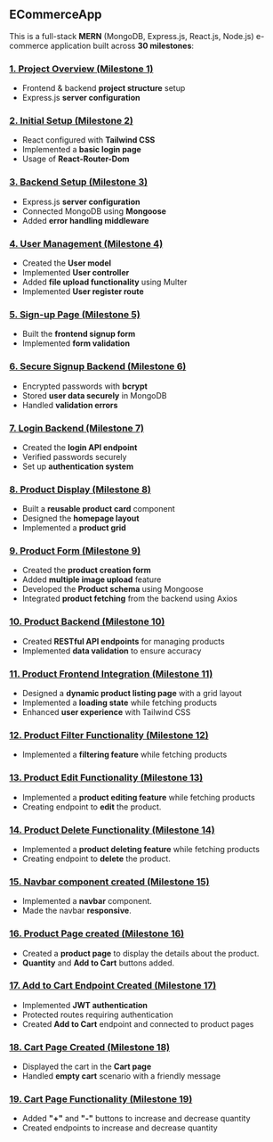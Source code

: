 ## **ECommerceApp**

This is a full-stack **MERN** (MongoDB, Express.js, React.js, Node.js) e-commerce application built across **30 milestones**:

### [**1. Project Overview (Milestone 1)**](https://github.com/Inquisitiveshri34/ECommerceApp/tree/milestone-1)  
- Frontend & backend **project structure** setup
- Express.js **server configuration** 

### [**2. Initial Setup (Milestone 2)**](https://github.com/Inquisitiveshri34/ECommerceApp/tree/milestone-2)  
- React configured with **Tailwind CSS**  
- Implemented a **basic login page**
- Usage of **React-Router-Dom**

### [**3. Backend Setup (Milestone 3)**](https://github.com/Inquisitiveshri34/ECommerceApp/tree/milestone-3)
- Express.js **server configuration**
- Connected MongoDB using **Mongoose**  
- Added **error handling middleware**

### [**4. User Management (Milestone 4)**](https://github.com/Inquisitiveshri34/ECommerceApp/tree/milestone-4)
- Created the **User model**  
- Implemented **User controller**  
- Added **file upload functionality** using Multer
- Implemented **User register route**

### [**5. Sign-up Page (Milestone 5)**](https://github.com/Inquisitiveshri34/ECommerceApp/tree/milestone-5)
- Built the **frontend signup form**  
- Implemented **form validation**  

### [**6. Secure Signup Backend (Milestone 6)**](https://github.com/Inquisitiveshri34/ECommerceApp/tree/milestone-6)
- Encrypted passwords with **bcrypt**  
- Stored **user data securely** in MongoDB  
- Handled **validation errors**

### [**7. Login Backend (Milestone 7)**](https://github.com/Inquisitiveshri34/ECommerceApp/tree/milestone-7)  
- Created the **login API endpoint**  
- Verified passwords securely  
- Set up **authentication system**

### [**8. Product Display (Milestone 8)**](https://github.com/Inquisitiveshri34/ECommerceApp/tree/milestone-8)   
- Built a **reusable product card** component  
- Designed the **homepage layout**  
- Implemented a **product grid**

### [**9. Product Form (Milestone 9)**](https://github.com/Inquisitiveshri34/ECommerceApp/tree/milestone-9)   
- Created the **product creation form**  
- Added **multiple image upload** feature  
- Developed the **Product schema** using Mongoose  
- Integrated **product fetching** from the backend using Axios  

### [**10. Product Backend (Milestone 10)**](https://github.com/Inquisitiveshri34/ECommerceApp/tree/milestone-10)     
- Created **RESTful API endpoints** for managing products  
- Implemented **data validation** to ensure accuracy  

### [**11. Product Frontend Integration (Milestone 11)**](https://github.com/Inquisitiveshri34/ECommerceApp/tree/milestone-11)       
- Designed a **dynamic product listing page** with a grid layout  
- Implemented a **loading state** while fetching products  
- Enhanced **user experience** with Tailwind CSS  

### [**12. Product Filter Functionality (Milestone 12)**](https://github.com/Inquisitiveshri34/ECommerceApp/tree/milestone-12)       
- Implemented a **filtering feature** while fetching products    

### [**13. Product Edit Functionality (Milestone 13)**](https://github.com/Inquisitiveshri34/ECommerceApp/tree/milestone-13)       
- Implemented a **product editing feature** while fetching products 
- Creating endpoint to **edit** the product.

### [**14. Product Delete Functionality (Milestone 14)**](https://github.com/Inquisitiveshri34/ECommerceApp/tree/milestone-14)       
- Implemented a **product deleting feature** while fetching products 
- Creating endpoint to **delete** the product.

### [**15. Navbar component created (Milestone 15)**](https://github.com/Inquisitiveshri34/ECommerceApp/tree/milestone-15)       
- Implemented a **navbar** component. 
- Made the navbar **responsive**.

### [**16. Product Page created (Milestone 16)**](https://github.com/Inquisitiveshri34/ECommerceApp/tree/milestone-16)       
- Created a **product page** to display the details about the product.
- **Quantity** and **Add to Cart** buttons added.

### [**17. Add to Cart Endpoint Created (Milestone 17)**](https://github.com/Inquisitiveshri34/ECommerceApp/tree/milestone-17)
- Implemented **JWT authentication** 
- Protected routes requiring authentication
- Created **Add to Cart** endpoint and connected to product pages

### [**18. Cart Page Created (Milestone 18)**](https://github.com/Inquisitiveshri34/ECommerceApp/tree/milestone-18)
- Displayed the cart in the **Cart page** 
- Handled **empty cart** scenario with a friendly message

### [**19. Cart Page Functionality (Milestone 19)**](https://github.com/Inquisitiveshri34/ECommerceApp/tree/milestone-19)
- Added **"+"** and **"-"** buttons to increase and decrease quantity
- Created endpoints to increase and decrease quantity